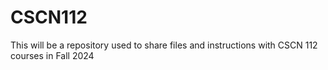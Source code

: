 # CSCN112
This will be a repository used to share files and instructions with CSCN 112 courses in Fall 2024
